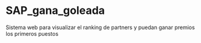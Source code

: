 # SAP_gana_goleada
Sistema web para visualizar el ranking de partners y puedan ganar premios los primeros puestos
